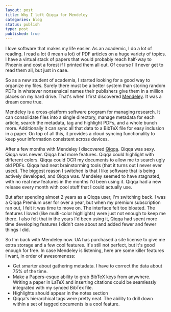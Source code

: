 ```yaml
---
layout: post
title: Why I left Qiqqa for Mendeley
categories: blog
status: publish
type: post
published: true
---
```


I love software that makes my life easier. As an academic, I do a lot of
reading. I read a lot (I mean a lot) of PDF articles on a huge variety of
topics. I have a virtual stack of papers that would probably reach half-way to
Phoenix and cost a forest if I printed them all out. Of course I'll never get to
read them all, but just in case.

So as a new student of academia, I started looking for a good way to organize my
files. Surely there must be a better system than storing random PDFs in whatever
nonsensical names their publishers give them in a million places on my hard
drive. That's when I first discovered [Mendeley](http://www.mendeley.com/). It
was a dream come true.

<!-- more -->

Mendeley is a cross-platform software program for managing research. It can
consolidate files into a single directory, manage metadata for each article,
search the metadata, tag and highlight PDFs, and a whole bunch
more. Additionally it can sync all that data to a BibTeX file for easy inclusion
in a paper. On top of all this, it provides a cloud syncing functionality to
keep your information consistent across devices.

After a few months with Mendeley I discovered
[Qiqqa](http://www.qiqqa.com). Qiqqa was sexy. Qiqqa was newer. Qiqqa had more
features. Qiqqa could highlight with different colors. Qiqqa could OCR my
documents to allow me to search ugly old PDFs. Qiqqa had neat brainstorming
tools (that it turns out I never ever used). The biggest reason I switched is
that I like software that is being actively developed, and Qiqqa was. Mendeley
seemed to have stagnated, with no real new features in the months I'd been using
it. Qiqqa had a new release every month with cool stuff that I could actually
use.

But after spending almost 2 years as a Qiqqa user, I'm switching back. I was a
Qiqqa Premium user for over a year, but when my premium subscription ran out, I
felt it was time to move on. The interface felt too bloated. The features I
loved (like multi-color highlights) were just not enough to keep me there. I
also felt that in the years I'd been using it, Qiqqa had spent more time
developing features I didn't care about and added fewer and fewer things I did.

So I'm back with Mendeley now. UA has purchased a site license to give me extra
storage and a few cool features. It's still not perfect, but it's good enough
for free. In case Mendeley is listening, here are some killer features I want,
in order of awesomeness:

* Get smarter about gathering metadata. I have to correct the data about 75% of
  the time.
* Make a Papers-esque ability to grab BibTeX keys from
  anywhere. Writing a paper in LaTeX and inserting citations could be seamlessly
  integrated with my synced BibTex file.
* Highlights should appear in the notes section
* Qiqqa's hierarchical tags were pretty neat. The ability to
  drill down within a set of tagged documents is a cool feature.
